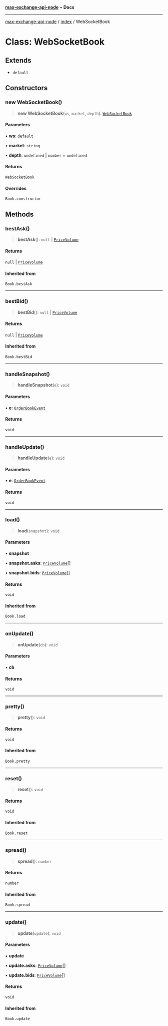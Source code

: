 [**max-exchange-api-node**](../../README.md) • **Docs**

***

[max-exchange-api-node](../../modules.md) / [index](../README.md) / WebSocketBook

# Class: WebSocketBook

## Extends

- `default`

## Constructors

### new WebSocketBook()

> **new WebSocketBook**(`ws`, `market`, `depth`): [`WebSocketBook`](WebSocketBook.md)

#### Parameters

• **ws**: [`default`](../../ws/classes/default.md)

• **market**: `string`

• **depth**: `undefined` \| `number` = `undefined`

#### Returns

[`WebSocketBook`](WebSocketBook.md)

#### Overrides

`Book.constructor`

## Methods

### bestAsk()

> **bestAsk**(): `null` \| [`PriceVolume`](../../rest/types/interfaces/PriceVolume.md)

#### Returns

`null` \| [`PriceVolume`](../../rest/types/interfaces/PriceVolume.md)

#### Inherited from

`Book.bestAsk`

***

### bestBid()

> **bestBid**(): `null` \| [`PriceVolume`](../../rest/types/interfaces/PriceVolume.md)

#### Returns

`null` \| [`PriceVolume`](../../rest/types/interfaces/PriceVolume.md)

#### Inherited from

`Book.bestBid`

***

### handleSnapshot()

> **handleSnapshot**(`e`): `void`

#### Parameters

• **e**: [`OrderBookEvent`](../../ws/types/interfaces/OrderBookEvent.md)

#### Returns

`void`

***

### handleUpdate()

> **handleUpdate**(`e`): `void`

#### Parameters

• **e**: [`OrderBookEvent`](../../ws/types/interfaces/OrderBookEvent.md)

#### Returns

`void`

***

### load()

> **load**(`snapshot`): `void`

#### Parameters

• **snapshot**

• **snapshot.asks**: [`PriceVolume`](../../rest/types/interfaces/PriceVolume.md)[]

• **snapshot.bids**: [`PriceVolume`](../../rest/types/interfaces/PriceVolume.md)[]

#### Returns

`void`

#### Inherited from

`Book.load`

***

### onUpdate()

> **onUpdate**(`cb`): `void`

#### Parameters

• **cb**

#### Returns

`void`

***

### pretty()

> **pretty**(): `void`

#### Returns

`void`

#### Inherited from

`Book.pretty`

***

### reset()

> **reset**(): `void`

#### Returns

`void`

#### Inherited from

`Book.reset`

***

### spread()

> **spread**(): `number`

#### Returns

`number`

#### Inherited from

`Book.spread`

***

### update()

> **update**(`update`): `void`

#### Parameters

• **update**

• **update.asks**: [`PriceVolume`](../../rest/types/interfaces/PriceVolume.md)[]

• **update.bids**: [`PriceVolume`](../../rest/types/interfaces/PriceVolume.md)[]

#### Returns

`void`

#### Inherited from

`Book.update`
